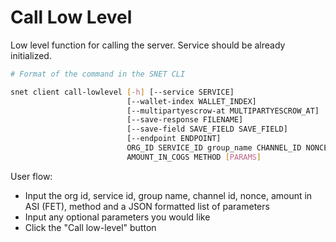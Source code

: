 # Call Low Level

Low level function for calling the server. Service should be already initialized.

<ImageViewer src="/assets/images/products/AIMarketplace/TUI/ClientCallServerLowLevelFunctionPage.webp" alt="Call low-level page"/>

```bash
# Format of the command in the SNET CLI

snet client call-lowlevel [-h] [--service SERVICE]
                          [--wallet-index WALLET_INDEX]
                          [--multipartyescrow-at MULTIPARTYESCROW_AT]
                          [--save-response FILENAME]
                          [--save-field SAVE_FIELD SAVE_FIELD]
                          [--endpoint ENDPOINT]
                          ORG_ID SERVICE_ID group_name CHANNEL_ID NONCE
                          AMOUNT_IN_COGS METHOD [PARAMS]
```

User flow:

* Input the org id, service id, group name, channel id, nonce, amount in ASI (FET), method and a JSON formatted list of parameters
* Input any optional parameters you would like
* Click the "Call low-level" button
